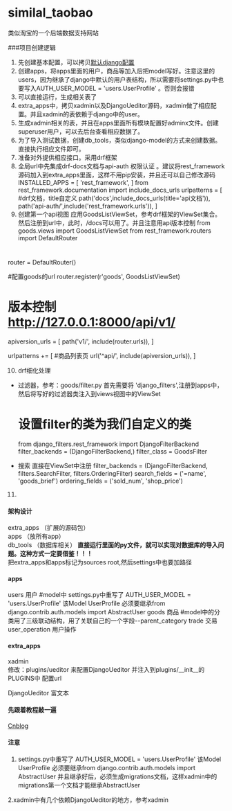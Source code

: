 # similal_taobao
类似淘宝的一个后端数据支持网站

###项目创建逻辑
1. 先创建基本配置，可以拷贝[默认django配置](https://github.com/yangtao4389/default_django2.0)
2. 创建apps，将apps里面的用户，商品等加入后把model写好。注意这里的users，因为继承了django中默认的用户表结构，所以需要将settings.py中也要写入AUTH_USER_MODEL = 'users.UserProfile' 。否则会报错
3. 可以直接运行，生成相关表了
4. extra_apps中，拷贝xadmin以及DjangoUeditor源码，xadmin做了相应配置。并且xadmin的表依赖于django中的user。
5. 生成xadmin相关的表，并且在apps里面所有模块配置好adminx文件。创建superuser用户，可以去后台查看相应数据了。
6. 为了导入测试数据，创建db_tools，类似django-model的方式来创建数据。直接执行相应文件即可。
7. 准备对外提供相应接口。采用drf框架
8. 全局url中先集成drf-docs文档与api-auth 权限认证 。建议将rest_framework源码加入到extra_apps里面，这样不用pip安装，并且还可以自己修改源码
    INSTALLED_APPS = [
    'rest_framework',
]
from rest_framework.documentation import include_docs_urls
urlpatterns = [
    #drf文档，title自定义
    path('docs',include_docs_urls(title='api文档')),
    path('api-auth/',include('rest_framework.urls')),
]
9. 创建第一个api视图  应用GoodsListViewSet，参考drf框架的ViewSet集合。然后注册到url中，此时，/docs可以用了。并且注意用api版本控制
from goods.views import GoodsListViewSet
from rest_framework.routers import DefaultRouter
#
router = DefaultRouter()

#配置goods的url
router.register(r'goods', GoodsListViewSet)

# 版本控制 http://127.0.0.1:8000/api/v1/
apiversion_urls = [
    path('v1/', include(router.urls)),
]

urlpatterns += [
    #商品列表页
    url('^api/', include(apiversion_urls)),
]

10. drf细化处理
+ 过滤器，参考：goods/filter.py  首先需要将 'django_filters',注册到apps中，然后将写好的过滤器类注入到views视图中的ViewSet
    # 设置filter的类为我们自定义的类
    from django_filters.rest_framework import DjangoFilterBackend
    filter_backends = (DjangoFilterBackend,)
    filter_class = GoodsFilter
 
+ 搜索  直接在ViewSet中注册
filter_backends = (DjangoFilterBackend, filters.SearchFilter, filters.OrderingFilter)
search_fields = ('=name', 'goods_brief')
ordering_fields = ('sold_num', 'shop_price')

11. 




#### 架构设计
extra_apps   （扩展的源码包）  
apps              （放所有app）   
db_tools   （数据库相关）   **直接运行里面的py文件，就可以实现对数据库的导入问题。这种方式一定要借鉴！！！**    
把extra_apps和apps标记为sources root,然后settings中也要加路径  

#### apps
users  用户  #model中 settings.py中重写了 AUTH_USER_MODEL = 'users.UserProfile' 该Model UserProfile  必须要继承from django.contrib.auth.models import AbstractUser
goods  商品  #model中的分类用了三级联动结构，用了关联自己的一个字段--parent_category
trade 交易  
user_operation  用户操作  
#### extra_apps 
xadmin  
    修改：plugins/ueditor 来配置DjangoUeditor 并注入到plugins/__init__的PLUGINS中
    配置url
        
DjangoUeditor  富文本  

#### 先跟着教程敲一遍
[Cnblog](http://www.cnblogs.com/derek1184405959/p/8733194.html)<br /> 

#### 注意
1. settings.py中重写了 AUTH_USER_MODEL = 'users.UserProfile' 该Model UserProfile  必须要继承from django.contrib.auth.models import AbstractUser
并且继承好后，必须生成migrations文档，这样xadmin中的migrations第一个文档才能继承AbstractUser 

2.xadmin中有几个依赖DjangoUeditor的地方，参考xadmin


